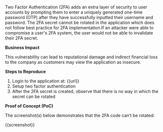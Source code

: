 Two Factor Authentication (2FA) adds an extra layer of security to user accounts by prompting them to enter a uniquely generated one-time password (OTP) after they have successfully inputted their username and password. The 2FA secret cannot be rotated in the application which does not follow best practice for 2FA implementation.If an attacker were able to compromise a user's 2FA system, the user would not be able to invalidate their 2FA secret.

**Business Impact**

This vulnerability can lead to reputational damage and indirect financial loss to the company as customers may view the application as insecure.

**Steps to Reproduce**

1. Login to the application at: {{url}}
1. Setup two factor authentication
1. After the 2FA secret is created, observe that there is no way in which the secret can be rotated

**Proof of Concept (PoC)**

The screenshot(s) below demonstrates that the 2FA code can’t be rotated:

{{screenshot}}
